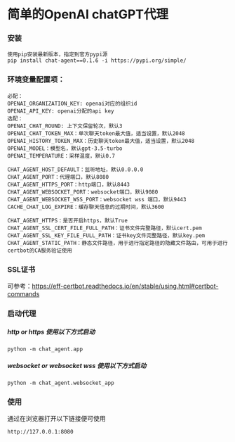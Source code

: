 # 简单的OpenAI chatGPT代理

### 安装
```
使用pip安装最新版本，指定到官方pypi源
pip install chat-agent==0.1.6 -i https://pypi.org/simple/
```

### 环境变量配置项：
```
必配：
OPENAI_ORGANIZATION_KEY: openai对应的组织id
OPENAI_API_KEY: openai分配的api key
选配：
OPENAI_CHAT_ROUND: 上下文保留轮次，默认3
OPENAI_CHAT_TOKEN_MAX：单次聊天token最大值，适当设置，默认2048
OPENAI_HISTORY_TOKEN_MAX：历史聊天token最大值，适当设置，默认2048
OPENAI_MODEL：模型名，默认gpt-3.5-turbo
OPENAI_TEMPERATURE：采样温度，默认0.7

CHAT_AGENT_HOST_DEFAULT：监听地址，默认0.0.0.0
CHAT_AGENT_PORT：代理端口，默认8080
CHAT_AGENT_HTTPS_PORT：http端口，默认8443
CHAT_AGENT_WEBSOCKET_PORT：websocket端口，默认9080
CHAT_AGENT_WEBSOCKET_WSS_PORT：websocket wss 端口，默认9443
CACHE_CHAT_LOG_EXPIRE：缓存聊天信息的过期时间，默认3600

CHAT_AGENT_HTTPS：是否开启https，默认True
CHAT_AGENT_SSL_CERT_FILE_FULL_PATH：证书文件完整路径，默认cert.pem
CHAT_AGENT_SSL_KEY_FILE_FULL_PATH：证书key文件完整路径，默认key.pem
CHAT_AGENT_STATIC_PATH：静态文件路径，用于进行指定路径的隐藏文件路由，可用于进行certbot的CA服务验证使用
```

### SSL证书
可参考：https://eff-certbot.readthedocs.io/en/stable/using.html#certbot-commands

### 启动代理
##### http or https 使用以下方式启动
```
python -m chat_agent.app
```
##### websocket or websocket wss 使用以下方式启动
```
python -m chat_agent.websocket_app
```

### 使用
通过在浏览器打开以下链接便可使用
```
http://127.0.0.1:8080
```
